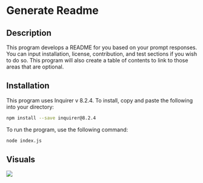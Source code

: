 # Generate Readme

## Description
This program develops a README for you based on your prompt responses. You can input installation, license, contribution, and test sections if you wish to do so. This program will also create a table of contents to link to those areas that are optional.

## Installation
This program uses Inquirer v 8.2.4. To install, copy and paste the following into your directory:

```sh
npm install --save inquirer@8.2.4
```

To run the program, use the following command:

```sh
node index.js
```

## Visuals
![](./assets/2022-12-20%2010-34-33.gif)
